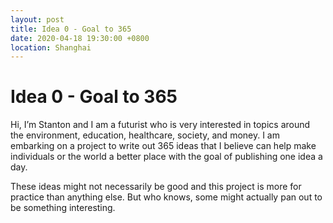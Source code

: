 ```yaml
---
layout: post
title: Idea 0 - Goal to 365
date: 2020-04-18 19:30:00 +0800
location: Shanghai
---
```


# Idea 0 - Goal to 365

Hi, I’m Stanton and I am a futurist who is very interested in topics around the environment, education, healthcare, society, and money. I am embarking on a project to write out 365 ideas that I believe can help make individuals or the world a better place with the goal of publishing one idea a day. 

These ideas might not necessarily be good and this project is more for practice than anything else. But who knows, some might actually pan out to be something interesting.
